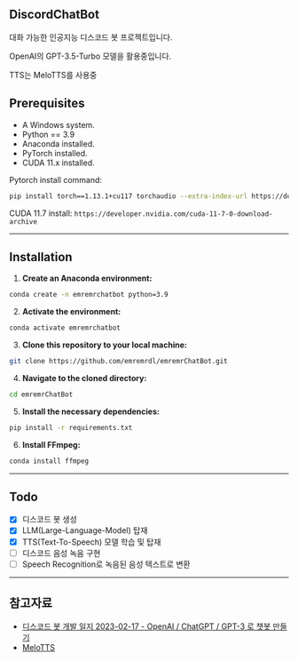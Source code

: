 ## DiscordChatBot

대화 가능한 인공지능 디스코드 봇 프로젝트입니다.

OpenAI의 GPT-3.5-Turbo 모델을 활용중입니다.

TTS는 MeloTTS를 사용중

## Prerequisites
- A Windows system.
- Python == 3.9
- Anaconda installed.
- PyTorch installed.
- CUDA 11.x installed.

Pytorch install command:
```sh
pip install torch==1.13.1+cu117 torchaudio --extra-index-url https://download.pytorch.org/whl/cu117
```

CUDA 11.7 install:
`https://developer.nvidia.com/cuda-11-7-0-download-archive`

---

## Installation
1. **Create an Anaconda environment:**

```sh
conda create -n emremrchatbot python=3.9
```

2. **Activate the environment:**

```sh
conda activate emremrchatbot
```

3. **Clone this repository to your local machine:**

```sh
git clone https://github.com/emremrdl/emremrChatBot.git
```

4. **Navigate to the cloned directory:**

```sh
cd emremrChatBot
```

5. **Install the necessary dependencies:**

```sh
pip install -r requirements.txt
```

6. **Install FFmpeg:**

```sh
conda install ffmpeg
```

---

## Todo
- [x] 디스코드 봇 생성
- [x] LLM(Large-Language-Model) 탑재
- [x] TTS(Text-To-Speech) 모델 학습 및 탑재
- [ ] 디스코드 음성 녹음 구현
- [ ] Speech Recognition로 녹음된 음성 텍스트로 변환

---

## 참고자료
- [디스코드 봇 개발 일지 2023-02-17 - OpenAI / ChatGPT / GPT-3 로 챗봇 만들기](https://syerco0.com/33)
- [MeloTTS](https://github.com/myshell-ai/MeloTTS)
